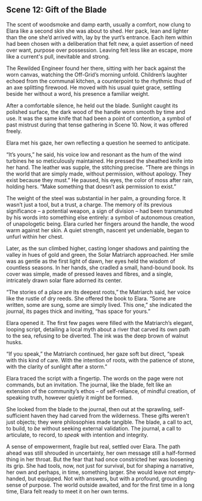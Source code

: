 ## Scene 12: Gift of the Blade

The scent of woodsmoke and damp earth, usually a comfort, now clung to Elara like a second skin she was about to shed. Her pack, lean and lighter than the one she’d arrived with, lay by the yurt’s entrance. Each item within had been chosen with a deliberation that felt new, a quiet assertion of need over want, purpose over possession. Leaving felt less like an escape, more like a current's pull, inevitable and strong.

The Rewilded Engineer found her there, sitting with her back against the worn canvas, watching the Off-Grid’s morning unfold. Children’s laughter echoed from the communal kitchen, a counterpoint to the rhythmic thud of an axe splitting firewood. He moved with his usual quiet grace, settling beside her without a word, his presence a familiar weight.

After a comfortable silence, he held out the blade. Sunlight caught its polished surface, the dark wood of the handle worn smooth by time and use. It was the same knife that had been a point of contention, a symbol of past mistrust during that tense gathering in Scene 10. Now, it was offered freely.

Elara met his gaze, her own reflecting a question he seemed to anticipate.

“It’s yours,” he said, his voice low and resonant as the hum of the wind turbines he so meticulously maintained. He pressed the sheathed knife into her hand. The leather was supple, the stitching precise. “There are things in the world that are simply made, without permission, without apology. They exist because they must.” He paused, his eyes, the color of moss after rain, holding hers. “Make something that doesn’t ask permission to exist.”

The weight of the steel was substantial in her palm, a grounding force. It wasn’t just a tool, but a trust, a charge. The memory of its previous significance – a potential weapon, a sign of division – had been transmuted by his words into something else entirely: a symbol of autonomous creation, of unapologetic being. Elara curled her fingers around the handle, the wood warm against her skin. A quiet strength, nascent yet undeniable, began to unfurl within her chest.

Later, as the sun climbed higher, casting longer shadows and painting the valley in hues of gold and green, the Solar Matriarch approached. Her smile was as gentle as the first light of dawn, her eyes held the wisdom of countless seasons. In her hands, she cradled a small, hand-bound book. Its cover was simple, made of pressed leaves and fibres, and a single, intricately drawn solar flare adorned its center.

“The stories of a place are its deepest roots,” the Matriarch said, her voice like the rustle of dry reeds. She offered the book to Elara. “Some are written, some are sung, some are simply lived. This one,” she indicated the journal, its pages thick and inviting, “has space for yours.”

Elara opened it. The first few pages were filled with the Matriarch’s elegant, looping script, detailing a local myth about a river that carved its own path to the sea, refusing to be diverted. The ink was the deep brown of walnut husks.

“If you speak,” the Matriarch continued, her gaze soft but direct, “speak with this kind of care. With the intention of roots, with the patience of stone, with the clarity of sunlight after a storm.”

Elara traced the script with a fingertip. The words on the page were not commands, but an invitation. The journal, like the blade, felt like an extension of the community’s ethos – of self-reliance, of mindful creation, of speaking truth, however quietly it might be formed.

She looked from the blade to the journal, then out at the sprawling, self-sufficient haven they had carved from the wilderness. These gifts weren't just objects; they were philosophies made tangible. The blade, a call to act, to build, to *be* without seeking external validation. The journal, a call to articulate, to record, to *speak* with intention and integrity.

A sense of empowerment, fragile but real, settled over Elara. The path ahead was still shrouded in uncertainty, her own message still a half-formed thing in her throat. But the fear that had once constricted her was loosening its grip. She had tools, now, not just for survival, but for shaping a narrative, her own and perhaps, in time, something larger. She would leave not empty-handed, but equipped. Not with answers, but with a profound, grounding sense of purpose. The world outside awaited, and for the first time in a long time, Elara felt ready to meet it on her own terms.
